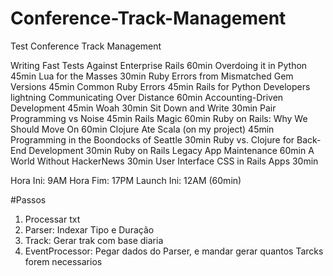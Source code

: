 # Conference-Track-Management
Test Conference Track Management

Writing Fast Tests Against Enterprise Rails         60min
Overdoing it in Python                              45min
Lua for the Masses                                  30min
Ruby Errors from Mismatched Gem Versions            45min
Common Ruby Errors                                  45min
Rails for Python Developers lightning
Communicating Over Distance                         60min
Accounting-Driven Development                       45min
Woah                                                30min
Sit Down and Write                                  30min
Pair Programming vs Noise                           45min
Rails Magic                                         60min
Ruby on Rails: Why We Should Move On                60min
Clojure Ate Scala (on my project)                   45min
Programming in the Boondocks of Seattle             30min
Ruby vs. Clojure for Back-End Development           30min
Ruby on Rails Legacy App Maintenance                60min
A World Without HackerNews                          30min
User Interface CSS in Rails Apps                    30min

Hora Ini:                                           9AM
Hora Fim:                                           17PM 
Launch Ini:                                         12AM (60min)


#Passos

1) Processar txt
2) Parser: Indexar Tipo e Duração
3) Track: Gerar trak com base diaria
3) EventProcessor: Pegar dados do Parser, e mandar gerar quantos Tarcks forem necessarios                                            

